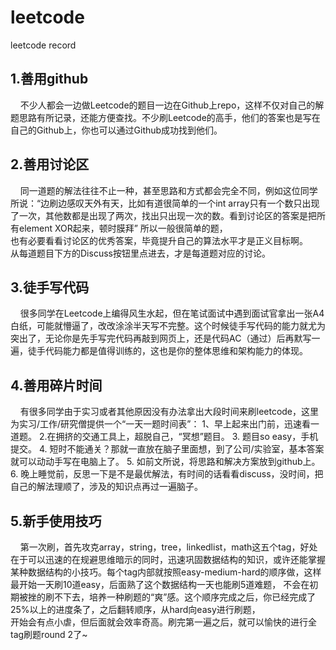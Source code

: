 # leetcode
leetcode record

## 1.善用github  
&nbsp;&nbsp;&nbsp;&nbsp;不少人都会一边做Leetcode的题目一边在Github上repo，这样不仅对自己的解题思路有所记录，还能方便查找。不少刷Leetcode的高手，他们的答案也是写在自己的Github上，你也可以通过Github成功找到他们。
  
## 2.善用讨论区
&nbsp;&nbsp;&nbsp;&nbsp;同一道题的解法往往不止一种，甚至思路和方式都会完全不同，例如这位同学所说：“边刷边感叹天外有天，比如有道很简单的一个int array只有一个数只出现了一次，其他数都是出现了两次，找出只出现一次的数。看到讨论区的答案是把所有element XOR起来，顿时膜拜” 所以一般很简单的题，  
  也有必要看看讨论区的优秀答案，毕竟提升自己的算法水平才是正义目标啊。  
  从每道题目下方的Discuss按钮里点进去，才是每道题对应的讨论。
  
## 3.徒手写代码
 &nbsp;&nbsp;&nbsp;&nbsp;很多同学在Leetcode上编得风生水起，但在笔试面试中遇到面试官拿出一张A4白纸，可能就懵逼了，改改涂涂半天写不完整。这个时候徒手写代码的能力就尤为突出了，无论你是先手写完代码再敲到网页上，还是代码AC（通过）后再默写一遍，徒手代码能力都是值得训练的，这也是你的整体思维和架构能力的体现。
  
## 4.善用碎片时间
&nbsp;&nbsp;&nbsp;&nbsp;有很多同学由于实习或者其他原因没有办法拿出大段时间来刷leetcode，这里为实习/工作/研究僧提供一个“一天一题时间表”：
  1、早上起来出门前，迅速看一道题。
  2.在拥挤的交通工具上，超脱自己，“冥想”题目。
  3. 题目so easy，手机提交。
  4. 短时不能通关？那就一直放在脑子里面想，到了公司/实验室，基本答案就可以动动手写在电脑上了。
  5. 如前文所说，将思路和解决方案放到github上。
  6. 晚上睡觉前，反思一下是不是最优解法，有时间的话看看discuss，没时间，把自己的解法理顺了，涉及的知识点再过一遍脑子。

## 5.新手使用技巧
&nbsp;&nbsp;&nbsp;&nbsp;第一次刷，首先攻克array，string，tree，linkedlist，math这五个tag，好处在于可以迅速的在规避思维暗示的同时，迅速巩固数据结构的知识，或许还能掌握某种数据结构的小技巧。每个tag内部就按照easy-medium-hard的顺序做，这样最开始一天刷10道easy，后面熟了这个数据结构一天也能刷5道难题，  不会在初期被挫的刷不下去，培养一种刷题的“爽”感。这个顺序完成之后，你已经完成了25%以上的进度条了，之后翻转顺序，从hard向easy进行刷题，  
  开始会有点小虐，但后面就会效率奇高。刷完第一遍之后，就可以愉快的进行全tag刷题round 2了~
